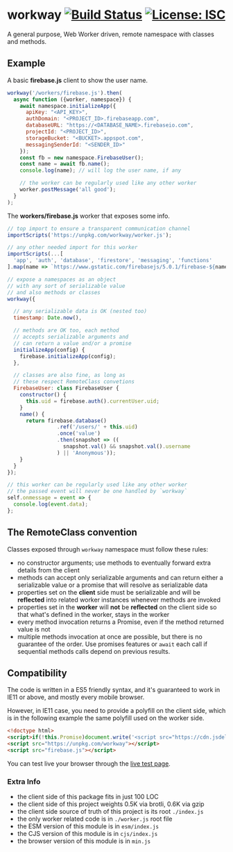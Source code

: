 # workway [![Build Status](https://travis-ci.org/WebReflection/workway.svg?branch=master)](https://travis-ci.org/WebReflection/workway) [![License: ISC](https://img.shields.io/badge/License-ISC-yellow.svg)](https://opensource.org/licenses/ISC)

A general purpose, Web Worker driven, remote namespace with classes and methods.


## Example
A basic **firebase.js** client to show the user name.
```js
workway('/workers/firebase.js').then(
  async function ({worker, namespace}) {
    await namespace.initializeApp({
      apiKey: "<API_KEY>",
      authDomain: "<PROJECT_ID>.firebaseapp.com",
      databaseURL: "https://<DATABASE_NAME>.firebaseio.com",
      projectId: "<PROJECT_ID>",
      storageBucket: "<BUCKET>.appspot.com",
      messagingSenderId: "<SENDER_ID>"
    });
    const fb = new namespace.FirebaseUser();
    const name = await fb.name();
    console.log(name); // will log the user name, if any

    // the worker can be regularly used like any other worker
    worker.postMessage('all good');
  }
);
```

The **workers/firebase.js** worker that exposes some info.
```js
// top import to ensure a transparent communication channel
importScripts('https://unpkg.com/workway/worker.js');

// any other needed import for this worker
importScripts(...[
  'app', 'auth', 'database', 'firestore', 'messaging', 'functions'
].map(name => `https://www.gstatic.com/firebasejs/5.0.1/firebase-${name}.js`));

// expose a namespaces as an object
// with any sort of serializable value
// and also methods or classes
workway({

  // any serializable data is OK (nested too)
  timestamp: Date.now(),

  // methods are OK too, each method
  // accepts serializable arguments and
  // can return a value and/or a promise
  initializeApp(config) {
    firebase.initializeApp(config);
  },

  // classes are also fine, as long as
  // these respect RemoteClass convetions
  FirebaseUser: class FirebaseUser {
    constructor() {
      this.uid = firebase.auth().currentUser.uid;
    }
    name() {
      return firebase.database()
                .ref('/users/' + this.uid)
                .once('value')
                .then(snapshot => ((
                  snapshot.val() && snapshot.val().username
                ) || 'Anonymous'));
    }
  }
});

// this worker can be regularly used like any other worker
// the passed event will never be one handled by `workway`
self.onmessage = event => {
  console.log(event.data);
};
```


## The RemoteClass convention

Classes exposed through `workway` namespace must follow these rules:

  * no constructor arguments; use methods to eventually forward extra details from the client
  * methods can accept only serializable arguments and can return either a serializable value or a promise that will resolve as serializable data
  * properties set on the **client** side must be serializable and will be **reflected** into related worker instances whenever methods are invoked
  * properties set in the **worker** will **not** be **reflected** on the client side so that what's defined in the worker, stays in the worker
  * every method invocation returns a Promise, even if the method returned value is not
  * multiple methods invocation at once are possible, but there is no guarantee of the order. Use promises features or `await` each call if sequential methods calls depend on previous results.


## Compatibility

The code is written in a ES5 friendly syntax, and it's guaranteed to work in IE11 or above, and mostly every mobile browser.

However, in IE11 case, you need to provide a polyfill on the client side, which is in the following example the same polyfill used on the worker side.

```html
<!doctype html>
<script>if(!this.Promise)document.write('<script src="https://cdn.jsdelivr.net/npm/es6-promise@4/dist/es6-promise.auto.min.js"><'+'/script>')</script>
<script src="https://unpkg.com/workway"></script>
<script src="firebase.js"></script>
```

You can test live your browser through the [live test page](https://webreflection.github.io/workway/test/).


### Extra Info

  * the client side of this package fits in just 100 LOC
  * the client side of this project weights 0.5K via brotli, 0.6K via gzip
  * the client side source of truth of this project is its root `./index.js`
  * the only worker related code is in `./worker.js` root file
  * the ESM version of this module is in `esm/index.js`
  * the CJS version of this module is in `cjs/index.js`
  * the browser version of this module is in `min.js`
